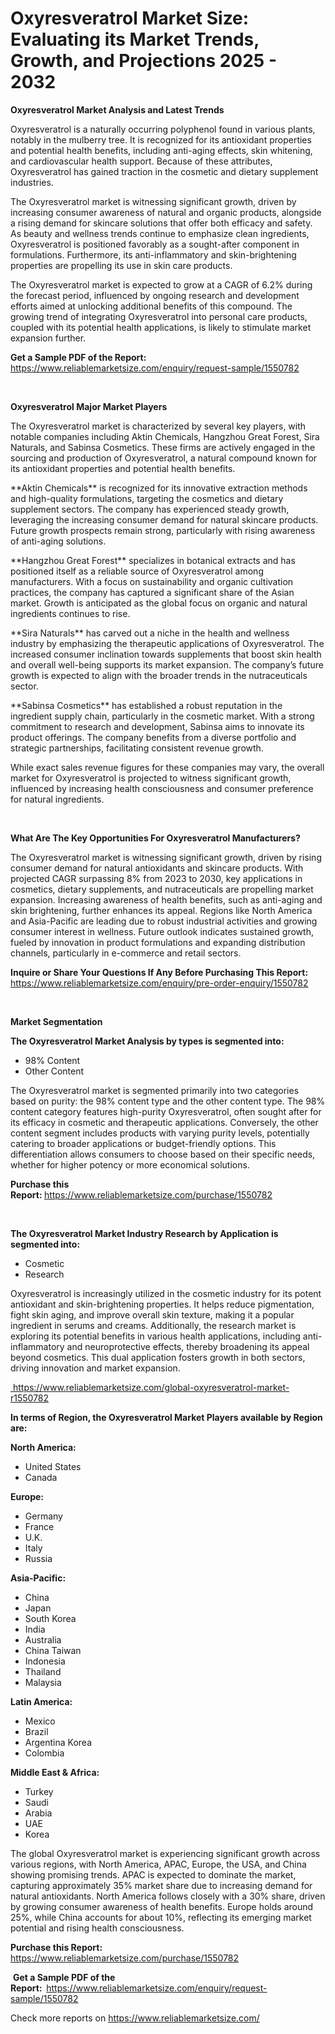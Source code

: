 <p><h1>Oxyresveratrol Market Size: Evaluating its Market Trends, Growth, and Projections 2025 - 2032</h1></p><p><strong>Oxyresveratrol Market Analysis and Latest Trends</strong></p>
<p><p>Oxyresveratrol is a naturally occurring polyphenol found in various plants, notably in the mulberry tree. It is recognized for its antioxidant properties and potential health benefits, including anti-aging effects, skin whitening, and cardiovascular health support. Because of these attributes, Oxyresveratrol has gained traction in the cosmetic and dietary supplement industries.</p><p>The Oxyresveratrol market is witnessing significant growth, driven by increasing consumer awareness of natural and organic products, alongside a rising demand for skincare solutions that offer both efficacy and safety. As beauty and wellness trends continue to emphasize clean ingredients, Oxyresveratrol is positioned favorably as a sought-after component in formulations. Furthermore, its anti-inflammatory and skin-brightening properties are propelling its use in skin care products.</p><p>The Oxyresveratrol market is expected to grow at a CAGR of 6.2% during the forecast period, influenced by ongoing research and development efforts aimed at unlocking additional benefits of this compound. The growing trend of integrating Oxyresveratrol into personal care products, coupled with its potential health applications, is likely to stimulate market expansion further.</p></p>
<p><strong>Get a Sample PDF of the Report:&nbsp;</strong> <a href="https://www.reliablemarketsize.com/enquiry/request-sample/1550782?utm_campaign=3574&utm_medium=2&utm_source=Github&utm_content=ia&utm_term=31032025&utm_id=oxyresveratrol">https://www.reliablemarketsize.com/enquiry/request-sample/1550782</a></p>
<p>&nbsp;</p>
<p><strong>Oxyresveratrol Major Market Players</strong></p>
<p><p>The Oxyresveratrol market is characterized by several key players, with notable companies including Aktin Chemicals, Hangzhou Great Forest, Sira Naturals, and Sabinsa Cosmetics. These firms are actively engaged in the sourcing and production of Oxyresveratrol, a natural compound known for its antioxidant properties and potential health benefits.</p><p>**Aktin Chemicals** is recognized for its innovative extraction methods and high-quality formulations, targeting the cosmetics and dietary supplement sectors. The company has experienced steady growth, leveraging the increasing consumer demand for natural skincare products. Future growth prospects remain strong, particularly with rising awareness of anti-aging solutions.</p><p>**Hangzhou Great Forest** specializes in botanical extracts and has positioned itself as a reliable source of Oxyresveratrol among manufacturers. With a focus on sustainability and organic cultivation practices, the company has captured a significant share of the Asian market. Growth is anticipated as the global focus on organic and natural ingredients continues to rise.</p><p>**Sira Naturals** has carved out a niche in the health and wellness industry by emphasizing the therapeutic applications of Oxyresveratrol. The increased consumer inclination towards supplements that boost skin health and overall well-being supports its market expansion. The company’s future growth is expected to align with the broader trends in the nutraceuticals sector.</p><p>**Sabinsa Cosmetics** has established a robust reputation in the ingredient supply chain, particularly in the cosmetic market. With a strong commitment to research and development, Sabinsa aims to innovate its product offerings. The company benefits from a diverse portfolio and strategic partnerships, facilitating consistent revenue growth. </p><p>While exact sales revenue figures for these companies may vary, the overall market for Oxyresveratrol is projected to witness significant growth, influenced by increasing health consciousness and consumer preference for natural ingredients.</p></p>
<p>&nbsp;</p>
<p><strong>What Are The Key Opportunities For Oxyresveratrol Manufacturers?</strong></p>
<p><p>The Oxyresveratrol market is witnessing significant growth, driven by rising consumer demand for natural antioxidants and skincare products. With projected CAGR surpassing 8% from 2023 to 2030, key applications in cosmetics, dietary supplements, and nutraceuticals are propelling market expansion. Increasing awareness of health benefits, such as anti-aging and skin brightening, further enhances its appeal. Regions like North America and Asia-Pacific are leading due to robust industrial activities and growing consumer interest in wellness. Future outlook indicates sustained growth, fueled by innovation in product formulations and expanding distribution channels, particularly in e-commerce and retail sectors.</p></p>
<p><strong>Inquire or Share Your Questions If Any Before Purchasing This Report:</strong> <a href="https://www.reliablemarketsize.com/enquiry/pre-order-enquiry/1550782?utm_campaign=3574&utm_medium=2&utm_source=Github&utm_content=ia&utm_term=31032025&utm_id=oxyresveratrol">https://www.reliablemarketsize.com/enquiry/pre-order-enquiry/1550782</a></p>
<p>&nbsp;</p>
<p><strong>Market Segmentation</strong></p>
<p><strong>The Oxyresveratrol Market Analysis by types is segmented into:</strong></p>
<p><ul><li>98% Content</li><li>Other Content</li></ul></p>
<p><p>The Oxyresveratrol market is segmented primarily into two categories based on purity: the 98% content type and the other content type. The 98% content category features high-purity Oxyresveratrol, often sought after for its efficacy in cosmetic and therapeutic applications. Conversely, the other content segment includes products with varying purity levels, potentially catering to broader applications or budget-friendly options. This differentiation allows consumers to choose based on their specific needs, whether for higher potency or more economical solutions.</p></p>
<p><strong>Purchase this Report:&nbsp;</strong><a href="https://www.reliablemarketsize.com/purchase/1550782?utm_campaign=3574&utm_medium=2&utm_source=Github&utm_content=ia&utm_term=31032025&utm_id=oxyresveratrol">https://www.reliablemarketsize.com/purchase/1550782</a></p>
<p>&nbsp;</p>
<p><strong>The Oxyresveratrol Market Industry Research by Application is segmented into:</strong></p>
<p><ul><li>Cosmetic</li><li>Research</li></ul></p>
<p><p>Oxyresveratrol is increasingly utilized in the cosmetic industry for its potent antioxidant and skin-brightening properties. It helps reduce pigmentation, fight skin aging, and improve overall skin texture, making it a popular ingredient in serums and creams. Additionally, the research market is exploring its potential benefits in various health applications, including anti-inflammatory and neuroprotective effects, thereby broadening its appeal beyond cosmetics. This dual application fosters growth in both sectors, driving innovation and market expansion.</p></p>
<p><a href="https://www.reliablemarketsize.com/global-oxyresveratrol-market-r1550782?utm_campaign=3574&utm_medium=2&utm_source=Github&utm_content=ia&utm_term=31032025&utm_id=oxyresveratrol">&nbsp;https://www.reliablemarketsize.com/global-oxyresveratrol-market-r1550782</a></p>
<p><strong>In terms of Region, the Oxyresveratrol Market Players available by Region are:</strong></p>
<p>
    <p> <strong> North America: </strong>
        <ul>
            <li>United States</li>
            <li>Canada</li>
        </ul>
        </p> 
    <p> <strong> Europe: </strong>
        <ul>
            <li>Germany</li>
            <li>France</li>
            <li>U.K.</li>
            <li>Italy</li>
            <li>Russia</li>
        </ul>
        </p> 
    <p> <strong> Asia-Pacific: </strong>
        <ul>
            <li>China</li>
            <li>Japan</li>
            <li>South Korea</li>
            <li>India</li>
            <li>Australia</li>
            <li>China Taiwan</li>
            <li>Indonesia</li>
            <li>Thailand</li>
            <li>Malaysia</li>
        </ul>
        </p> 
    <p> <strong> Latin America: </strong>
        <ul>
            <li>Mexico</li>
            <li>Brazil</li>
            <li>Argentina Korea</li>
            <li>Colombia</li>
        </ul>
        </p> 
    <p> <strong> Middle East & Africa: </strong>
        <ul>
            <li>Turkey</li>
            <li>Saudi</li>
            <li>Arabia</li>
            <li>UAE</li>
            <li>Korea</li>
        </ul>
    </p>
    </p>
<p><p>The global Oxyresveratrol market is experiencing significant growth across various regions, with North America, APAC, Europe, the USA, and China showing promising trends. APAC is expected to dominate the market, capturing approximately 35% market share due to increasing demand for natural antioxidants. North America follows closely with a 30% share, driven by growing consumer awareness of health benefits. Europe holds around 25%, while China accounts for about 10%, reflecting its emerging market potential and rising health consciousness.</p></p>
<p><strong>Purchase this Report: </strong><a href="https://www.reliablemarketsize.com/purchase/1550782?utm_campaign=3574&utm_medium=2&utm_source=Github&utm_content=ia&utm_term=31032025&utm_id=oxyresveratrol">https://www.reliablemarketsize.com/purchase/1550782</a></p>
<p>&nbsp;<strong>Get a Sample PDF of the Report:&nbsp;&nbsp;</strong><a href="https://www.reliablemarketsize.com/enquiry/request-sample/1550782?utm_campaign=3574&utm_medium=2&utm_source=Github&utm_content=ia&utm_term=31032025&utm_id=oxyresveratrol">https://www.reliablemarketsize.com/enquiry/request-sample/1550782</a></p>
<p><strong></strong></p>
<p>Check more reports on <a href="https://www.reliablemarketsize.com/?utm_campaign=3574&utm_medium=2&utm_source=Github&utm_content=ia&utm_term=31032025&utm_id=oxyresveratrol">https://www.reliablemarketsize.com/</a></p>